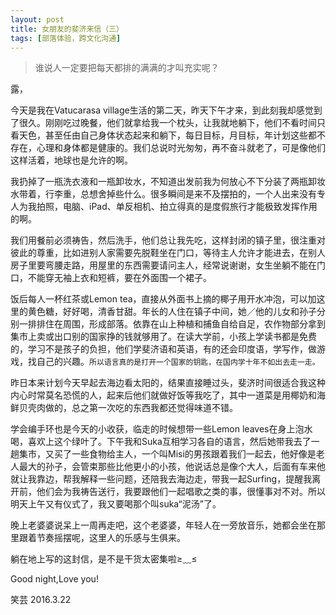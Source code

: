 ```yaml
---
layout: post
title: 女朋友的斐济来信（三）
tags: [部落体验，跨文化沟通]
---
```


>谁说人一定要把每天都排的满满的才叫充实呢？

露，

今天是我在Vatucarasa village生活的第二天，昨天下午才来，到此刻我却感觉到了很久。刚刚吃过晚餐，他们就拿给我一个枕头，让我就地躺下，他们不看时间只看天色，甚至任由自己身体状态起来和躺下，每日目标，月目标，年计划这些都不存在，心理和身体都是健康的。我们总说时光匆匆，再不奋斗就老了，可是像他们这样活着，地球也是允许的啊。

我扔掉了一瓶洗衣液和一瓶卸妆水，不知道出发前我为何放心不下分装了两瓶卸妆水带着，行李重，总想舍掉些什么。很多瞬间是来不及摆拍的，一个人出来没有专人为我拍照，电脑、iPad、单反相机、拍立得真的是度假旅行才能极致发挥作用的啊。
      
我们用餐前必须祷告，然后洗手，他们总让我先吃，这样封闭的镇子里，很注重对彼此的尊重，比如进别人家需要先脱鞋坐在门口，等待主人允许才能进去，在别人房子里要弯腰走路，用屋里的东西需要请问主人，经常说谢谢，女生坐躺不能在门口，不能穿无袖上衣和短裤，要在外面围一个裙子。

饭后每人一杯红茶或Lemon tea，直接从外面书上摘的椰子用开水冲泡，可以加这里的黄色糖，好好喝，清香甘甜。年长的人住在镇子中间，她／他的儿女和孙子分别一排排住在周围，形成部落。依靠在山上种植和捕鱼自给自足，农作物部分拿到集市上卖或出口别的国家挣的钱就够用了。在读大学前，小孩上学读书都是免费的，学习不是孩子的负担，他们学斐济语和英语，有的还会印度语，学写作，做游戏，找自己的兴趣。`所以语言真的是打开一个国家的钥匙，在国内学十年不如出去走一走。`

昨日本来计划今天早起去海边看太阳的，结果直接睡过头，斐济时间很适合我这种内心时常莫名恐慌的人，起来后他们就做好饭等我吃了，其中一道菜是用椰奶和海鲜贝壳肉做的，总之第一次吃的东西我都还觉得味道不错。

学会编手环也是今天的小收获，临走的时候想带一些Lemon leaves在身上泡水喝，喜欢上这个绿叶了。下午我和Suka互相学习各自的语言，然后她带我去了一趟集市，又买了一些食物给主人，一个叫Misi的男孩跟着我们一起去，他好像是老人最大的孙子，会管束那些比他更小的小孩，他说话总是像个大人，后面有车来他就让我靠边，帮我解释一些问题，还陪我去海边走，带我一起Surfing，提醒我离开前，他们会为我祷告送行，我要跟他们一起唱歌之类的事，很懂事对不对。所以明天上午又有仪式了，我又要喝那个叫suka“泥汤”了。

晚上老婆婆说呆上一周再走吧，这个老婆婆，年轻人在一旁放音乐，她都会坐在那里跟着节奏摇摆呢，这里人的乐感与生俱来。

躺在地上写的这封信，是不是干货太密集啦≥﹏≤
     
Good night,Love you!

笑芸 2016.3.22




